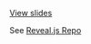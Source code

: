 [View slides](http://vcuarts.github.io/acf-slides)

See [Reveal.js Repo](https://github.com/hakimel/reveal.js)